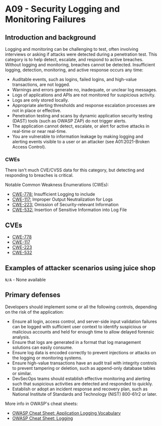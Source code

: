 # A09 - Security Logging and Monitoring Failures

## Introduction and background

Logging and monitoring can be challenging to test, often involving interviews or
asking if attacks were detected during a penetration test. This category is to
help detect, escalate, and respond to active breaches. Without logging and
monitoring, breaches cannot be detected. Insufficient logging, detection,
monitoring, and active response occurs any time:

- Auditable events, such as logins, failed logins, and high-value transactions,
are not logged.
- Warnings and errors generate no, inadequate, or unclear log messages.
- Logs of applications and APIs are not monitored for suspicious activity.
- Logs are only stored locally.
- Appropriate alerting thresholds and response escalation processes are not in
place or effective.
- Penetration testing and scans by dynamic application security testing (DAST)
tools (such as OWASP ZAP) do not trigger alerts.
- The application cannot detect, escalate, or alert for active attacks in
real-time or near real-time.
- You are vulnerable to information leakage by making logging and alerting
events visible to a user or an attacker (see A01:2021-Broken Access Control).

### CWEs

There isn't much CVE/CVSS data for this category, but detecting and responding
to breaches is critical.

Notable Common Weakness Enumerations (CWEs):

- [CWE-778:](https://cwe.mitre.org/data/definitions/778.html)
Insufficient Logging to include
- [CWE-117:](https://cwe.mitre.org/data/definitions/117.html)
Improper Output Neutralization for Logs
- [CWE-223:](https://cwe.mitre.org/data/definitions/223.html)
Omission of Security-relevant Information
- [CWE-532:](https://cwe.mitre.org/data/definitions/532.html)
Insertion of Sensitive Information into Log File

## CVEs

- [CWE-778](https://www.opencve.io/cve?cwe=CWE-778)
- [CWE-117](https://www.opencve.io/cve?cwe=CWE-117)
- [CWE-223](https://www.opencve.io/cve?cwe=CWE-223)
- [CWE-532](https://www.opencve.io/cve?cwe=CWE-532)

## Examples of attacker scenarios using juice shop

`N/A` - None available

## Primary defenses

Developers should implement some or all the following controls, depending on
the risk of the application:

- Ensure all login, access control, and server-side input validation failures
can be logged with sufficient user context to identify suspicious or malicious
accounts and held for enough time to allow delayed forensic analysis.
- Ensure that logs are generated in a format that log management solutions can
easily consume.
- Ensure log data is encoded correctly to prevent injections or attacks on the
logging or monitoring systems.
- Ensure high-value transactions have an audit trail with integrity controls to
prevent tampering or deletion, such as append-only database tables or similar.
- DevSecOps teams should establish effective monitoring and alerting such that
suspicious activities are detected and responded to quickly.
- Establish or adopt an incident response and recovery plan, such as National
Institute of Standards and Technology (NIST) 800-61r2 or later.

More info in OWASP's cheat sheets:

- [OWASP Cheat Sheet: Application Logging Vocabulary](https://cheatsheetseries.owasp.org/cheatsheets/Application_Logging_Vocabulary_Cheat_Sheet.html)
- [OWASP Cheat Sheet: Logging](https://cheatsheetseries.owasp.org/cheatsheets/Logging_Cheat_Sheet.html)
